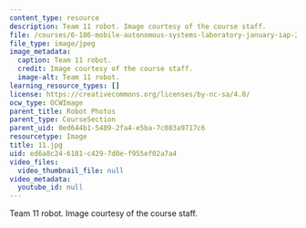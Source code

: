 ```yaml
---
content_type: resource
description: Team 11 robot. Image courtesy of the course staff.
file: /courses/6-186-mobile-autonomous-systems-laboratory-january-iap-2005/ed6a8c246181c4297d0ef955ef02a7a4_11.jpg
file_type: image/jpeg
image_metadata:
  caption: Team 11 robot.
  credit: Image courtesy of the course staff.
  image-alt: Team 11 robot.
learning_resource_types: []
license: https://creativecommons.org/licenses/by-nc-sa/4.0/
ocw_type: OCWImage
parent_title: Robot Photos
parent_type: CourseSection
parent_uid: 0ed644b1-5409-2fa4-e5ba-7c083a9717c6
resourcetype: Image
title: 11.jpg
uid: ed6a8c24-6181-c429-7d0e-f955ef02a7a4
video_files:
  video_thumbnail_file: null
video_metadata:
  youtube_id: null
---
```

Team 11 robot. Image courtesy of the course staff.